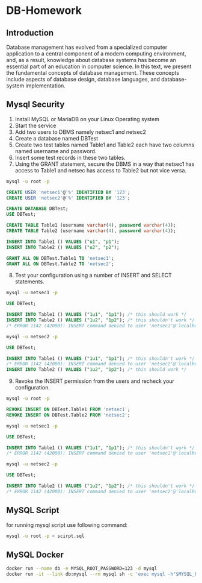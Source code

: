 # DB-Homework

## Introduction
Database management has evolved from a specialized computer application to a
central component of a modern computing environment, and, as a result, knowledge
about database systems has become an essential part of an education in computer
science. In this text, we present the fundamental concepts of database management.
These concepts include aspects of database design, database languages, and
database-system implementation.

## Mysql Security

1. Install MySQL or MariaDB on your Linux Operating system
2. Start the service
3. Add two users to DBMS namely netsec1 and netsec2
4. Create a database named DBTest
5. Create two test tables named Table1 and Table2 each have two columns named username and password.
6. Insert some test records in these two tables.
7. Using the GRANT statement, secure the DBMS in a way that netsec1 has access to Table1 and netsec has access to Table2 but not vice versa.


```sh
mysql -u root -p
```

```sql
CREATE USER 'netsec1'@'%' IDENTIFIED BY '123';
CREATE USER 'netsec2'@'%' IDENTIFIED BY '123';

CREATE DATABASE DBTest;
USE DBTest;

CREATE TABLE Table1 (username varchar(4), password varchar(4));
CREATE TABLE Table2 (username varchar(4), password varchar(4));

INSERT INTO Table1 () VALUES ("u1", "p1");
INSERT INTO Table2 () VALUES ("u2", "p2");

GRANT ALL ON DBTest.Table1 TO 'netsec1';
GRANT ALL ON DBTest.Table2 TO 'netsec2';
```

8. Test your configuration using a number of INSERT and SELECT statements.

```sh
mysql -u netsec1 -p
```

```sql
USE DBTest;

INSERT INTO Table1 () VALUES ("1u1", "1p1"); /* this should work */
INSERT INTO Table2 () VALUES ("1u2", "1p2"); /* this shouldn't work */
/* ERROR 1142 (42000): INSERT command denied to user 'netsec1'@'localhost' for table 'Table2' */
```

```sh
mysql -u netsec2 -p
```

```sql
USE DBTest;

INSERT INTO Table1 () VALUES ("1u1", "1p1"); /* this shouldn't work */
/* ERROR 1142 (42000): INSERT command denied to user 'netsec2'@'localhost' for table 'Table1' */
INSERT INTO Table2 () VALUES ("1u2", "1p2"); /* this should work */
```

9. Revoke the INSERT permission from the users and recheck your configuration.

```sh
mysql -u root -p
```

```sql
REVOKE INSERT ON DBTest.Table1 FROM 'netsec1';
REVOKE INSERT ON DBTest.Table2 FROM 'netsec2';
```

```sh
mysql -u netsec1 -p
```

```sql
USE DBTest;

INSERT INTO Table1 () VALUES ("1u1", "1p1"); /* this shouldn't work */
/* ERROR 1142 (42000): INSERT command denied to user 'netsec1'@'localhost' for table 'Table1' */
```

```sh
mysql -u netsec2 -p
```

```sql
USE DBTest;

INSERT INTO Table2 () VALUES ("1u2", "1p2"); /* this shouldn't work */
/* ERROR 1142 (42000): INSERT command denied to user 'netsec2'@'localhost' for table 'Table2' */
```


## MySQL Script
for running mysql script use following command:
```sh
mysql -u root -p < scirpt.sql
```

## MySQL Docker

```sh
docker run --name db -e MYSQL_ROOT_PASSWORD=123 -d mysql
docker run -it --link db:mysql --rm mysql sh -c 'exec mysql -h"$MYSQL_PORT_3306_TCP_ADDR" -P"$MYSQL_PORT_3306_TCP_PORT" -uroot -p"$MYSQL_ENV_MYSQL_ROOT_PASSWORD"'
```
